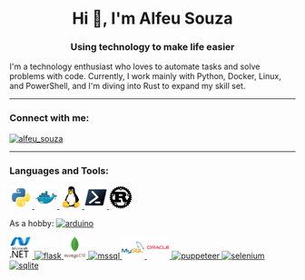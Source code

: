 <h1 align="center">Hi 👋, I'm Alfeu Souza</h1>
<h3 align="center">Using technology to make life easier</h3>

<p align="left">
  I'm a technology enthusiast who loves to automate tasks and solve problems with code. Currently, I work mainly with Python, Docker, Linux, and PowerShell, and I'm diving into Rust to expand my skill set.
</p>

---

<h3 align="left">Connect with me:</h3>
<p align="left">
  <a href="https://linkedin.com/in/alfeu_souza" target="blank">
    <img align="center" 
         src="https://raw.githubusercontent.com/rahuldkjain/github-profile-readme-generator/master/src/images/icons/Social/linked-in-alt.svg" 
         alt="alfeu_souza" 
         height="30" 
         width="40" />
  </a>
</p>

---

<h3 align="left">Languages and Tools:</h3>
<p align="left">
  <!-- Main Tech Stack -->
  <!-- Python -->
  <a href="https://www.python.org" target="_blank" rel="noreferrer">
    <img src="https://raw.githubusercontent.com/devicons/devicon/master/icons/python/python-original.svg" 
         alt="python" 
         width="40" 
         height="40"/>
  </a>
  <!-- Docker -->
  <a href="https://www.docker.com/" target="_blank" rel="noreferrer">
    <img src="https://raw.githubusercontent.com/devicons/devicon/master/icons/docker/docker-original.svg"
         alt="docker" 
         width="40" 
         height="40"/>
  </a>
  <!-- Linux -->
  <a href="https://www.linux.org/" target="_blank" rel="noreferrer">
    <img src="https://raw.githubusercontent.com/devicons/devicon/master/icons/linux/linux-original.svg"
         alt="linux" 
         width="40" 
         height="40"/>
  </a>
  <!-- PowerShell -->
  <a href="https://docs.microsoft.com/en-us/powershell/" target="_blank" rel="noreferrer">
    <img src="https://raw.githubusercontent.com/devicons/devicon/master/icons/powershell/powershell-original.svg"
         alt="powershell" 
         width="40" 
         height="40"/>
  </a>
  <!-- Rust -->
  <a href="https://www.rust-lang.org" target="_blank" rel="noreferrer">
    <img src="https://raw.githubusercontent.com/devicons/devicon/master/icons/rust/rust-plain.svg"
         alt="rust" 
         width="40" 
         height="40"/>
  </a>
</p>

<p align="left">
  <!-- As a hobby: Arduino -->
  <span>As a hobby: </span>
  <a href="https://www.arduino.cc/" target="_blank" rel="noreferrer">
    <img src="https://cdn.worldvectorlogo.com/logos/arduino-1.svg" 
         alt="arduino" 
         width="40" 
         height="40"/>
  </a>
</p>

<p align="left">
  <!-- Other Tools & Frameworks -->
  <a href="https://dotnet.microsoft.com/" target="_blank" rel="noreferrer">
    <img src="https://raw.githubusercontent.com/devicons/devicon/master/icons/dot-net/dot-net-original-wordmark.svg"
         alt="dotnet" 
         width="40" 
         height="40"/>
  </a>
  <a href="https://flask.palletsprojects.com/" target="_blank" rel="noreferrer">
    <img src="https://www.vectorlogo.zone/logos/pocoo_flask/pocoo_flask-icon.svg" 
         alt="flask" 
         width="40" 
         height="40"/>
  </a>
  <a href="https://www.mongodb.com/" target="_blank" rel="noreferrer">
    <img src="https://raw.githubusercontent.com/devicons/devicon/master/icons/mongodb/mongodb-original-wordmark.svg"
         alt="mongodb" 
         width="40" 
         height="40"/>
  </a>
  <a href="https://www.microsoft.com/en-us/sql-server" target="_blank" rel="noreferrer">
    <img src="https://www.svgrepo.com/show/303229/microsoft-sql-server-logo.svg"
         alt="mssql" 
         width="40" 
         height="40"/>
  </a>
  <a href="https://www.mysql.com/" target="_blank" rel="noreferrer">
    <img src="https://raw.githubusercontent.com/devicons/devicon/master/icons/mysql/mysql-original-wordmark.svg"
         alt="mysql" 
         width="40" 
         height="40"/>
  </a>
  <a href="https://www.oracle.com/" target="_blank" rel="noreferrer">
    <img src="https://raw.githubusercontent.com/devicons/devicon/master/icons/oracle/oracle-original.svg"
         alt="oracle" 
         width="40" 
         height="40"/>
  </a>
  <a href="https://github.com/puppeteer/puppeteer" target="_blank" rel="noreferrer">
    <img src="https://www.vectorlogo.zone/logos/pptrdev/pptrdev-official.svg"
         alt="puppeteer" 
         width="40" 
         height="40"/>
  </a>
  <a href="https://www.selenium.dev" target="_blank" rel="noreferrer">
    <img src="https://raw.githubusercontent.com/detain/svg-logos/780f25886640cef088af994181646db2f6b1a3f8/svg/selenium-logo.svg"
         alt="selenium" 
         width="40" 
         height="40"/>
  </a>
  <a href="https://www.sqlite.org/" target="_blank" rel="noreferrer">
    <img src="https://www.vectorlogo.zone/logos/sqlite/sqlite-icon.svg"
         alt="sqlite" 
         width="40" 
         height="40"/>
  </a>
</p>
